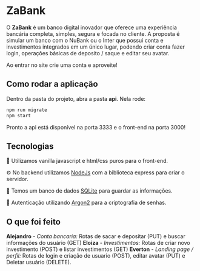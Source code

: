 # ZaBank

O **ZaBank** é um banco digital inovador que oferece uma experiência bancária completa, simples, segura e focada no cliente. A proposta é simular um banco com o NuBank ou o Inter que possui conta e investimentos integrados em um único lugar, podendo criar conta fazer login, operações básicas de deposito / saque e editar seu avatar.

Ao entrar no site crie uma conta e aproveite!

## Como rodar a aplicação
Dentro da pasta do projeto, abra a pasta **api**. Nela rode:


```bat
npm run migrate
npm start
```
Pronto a api está disponível na porta 3333 e o front-end na porta 3000!

## Tecnologias
🎨 Utilizamos vanilla javascript e html/css puros para o front-end.

⚙️ No backend utilizamos [NodeJs](https://nodejs.org/en) com a biblioteca express para criar o servidor.

💾 Temos um banco de dados [SQLite](https://www.sqlite.org/) para guardar as informações.

🔑 Autenticação utilizando [Argon2](https://sierti.com.br/blog/argon2id-seguranca-senhas) para a criptografia de senhas.


## O que foi feito

**Alejandro** - *Conta bancaria:* Rotas de sacar e depositar (PUT) e buscar informações do usuário (GET)
**Eloiza** - *Investimentos:* Rotas de criar novo investimento (POST) e listar investimentos (GET)
**Everton** - *Landing page / perfil:* Rotas de login e criação de usuario (POST), editar avatar (PUT) e Deletar usuário (DELETE).